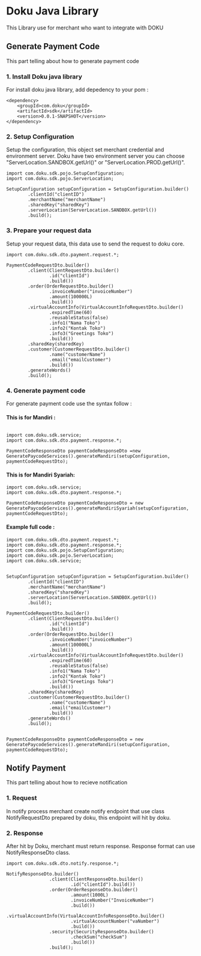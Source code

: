 # Doku Java Library
This Library use for merchant who want to integrate with DOKU

## Generate Payment Code
This part telling about how to generate payment code

### 1. Install Doku java library
For install doku java library, add depedency to your pom : 

```
<dependency>
    <groupId>com.doku</groupId>
    <artifactId>sdk</artifactId>
    <version>0.0.1-SNAPSHOT</version>
</dependency>
```

### 2. Setup Configuration
Setup the configuration, this object set merchant credential and environment server. Doku have two environment server you can choose "ServerLocation.SANDBOX.getUrl()" or  "ServerLocation.PROD.getUrl()".

```
import com.doku.sdk.pojo.SetupConfiguration;
import com.doku.sdk.pojo.ServerLocation;

SetupConfiguration setupConfiguration = SetupConfiguration.builder()
        .clientId("clientID")
        .merchantName("merchantName")
        .sharedKey("sharedKey")
        .serverLocation(ServerLocation.SANDBOX.getUrl()) 
        .build();
```
### 3. Prepare your request data
Setup your request data, this data use to send the request to doku core.

```
import com.doku.sdk.dto.payment.request.*;

PaymentCodeRequestDto.builder()
        .client(ClientRequestDto.builder()
                .id("clientId")
                .build())
        .order(OrderRequestDto.builder()
                .invoiceNumber("invoiceNumber")
                .amount(100000L)
                .build())
        .virtualAccountInfo(VirtualAccountInfoRequestDto.builder()
                .expiredTime(60)
                .reusableStatus(false)
                .info1("Nama Toko")
                .info2("Kontak Toko")
                .info3("Greetings Toko")
                .build())
        .sharedKey(sharedKey)
        .customer(CustomerRequestDto.builder()
                .name("customerName")
                .email("emailCustomer")
                .build())
        .generateWords()
        .build();
```
### 4. Generate payment code
For generate payment code use the syntax follow :

#### This is for Mandiri : 
```

import com.doku.sdk.service;
import com.doku.sdk.dto.payment.response.*;

PaymentCodeResponseDto paymentCodeResponseDto =new GeneratePaycodeServices().generateMandiri(setupConfiguration, paymentCodeRequestDto);

```

#### This is for Mandiri Syariah: 

```
import com.doku.sdk.service;
import com.doku.sdk.dto.payment.response.*;

PaymentCodeResponseDto paymentCodeResponseDto = new GeneratePaycodeServices().generateMandiriSyariah(setupConfiguration, paymentCodeRequestDto);

```


#### Example full code : 
```
import com.doku.sdk.dto.payment.request.*;
import com.doku.sdk.dto.payment.response.*;
import com.doku.sdk.pojo.SetupConfiguration;
import com.doku.sdk.pojo.ServerLocation;
import com.doku.sdk.service;


SetupConfiguration setupConfiguration = SetupConfiguration.builder()
        .clientId("clientID")
        .merchantName("merchantName")
        .sharedKey("sharedKey")
        .serverLocation(ServerLocation.SANDBOX.getUrl()) 
        .build();

PaymentCodeRequestDto.builder()
        .client(ClientRequestDto.builder()
                .id("clientId")
                .build())
        .order(OrderRequestDto.builder()
                .invoiceNumber("invoiceNumber")
                .amount(100000L)
                .build())
        .virtualAccountInfo(VirtualAccountInfoRequestDto.builder()
                .expiredTime(60)
                .reusableStatus(false)
                .info1("Nama Toko")
                .info2("Kontak Toko")
                .info3("Greetings Toko")
                .build())
        .sharedKey(sharedKey)
        .customer(CustomerRequestDto.builder()
                .name("customerName")
                .email("emailCustomer")
                .build())
        .generateWords()
        .build();


PaymentCodeResponseDto paymentCodeResponseDto = new GeneratePaycodeServices().generateMandiri(setupConfiguration, paymentCodeRequestDto);
```
## Notify Payment
This part telling about how to recieve notification

### 1. Request 
In notify process merchant create notify endpoint that use class NotifyRequestDto prepared by doku, this endpoint will hit by doku.



### 2. Response 
After hit by Doku, merchant must return response. Response format can use NotifyResponseDto class.
```
import com.doku.sdk.dto.notify.response.*;
 
NotifyResponseDto.builder()
                .client(ClientResponseDto.builder()
                        .id("clientId").build())
                .order(OrderResponseDto.builder()
                        .amount(1000L)
                        .invoiceNumber("InvoiceNumber")
                        .build())
                .virtualAccountInfo(VirtualAccountInfoResponseDto.builder()
                        .virtualAccountNumber("vaNumber")
                        .build())
                .security(SecurityResponseDto.builder()
                        .checkSum("checkSum")
                        .build())
                .build();
```
